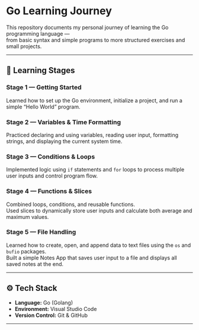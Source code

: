 # Go Learning Journey

This repository documents my personal journey of learning the Go programming language —  
from basic syntax and simple programs to more structured exercises and small projects.

---

## 🧩 Learning Stages

### Stage 1 — Getting Started
Learned how to set up the Go environment, initialize a project, and run a simple “Hello World” program.

### Stage 2 — Variables & Time Formatting
Practiced declaring and using variables, reading user input, formatting strings, and displaying the current system time.

### Stage 3 — Conditions & Loops
Implemented logic using `if` statements and `for` loops to process multiple user inputs and control program flow.

### Stage 4 — Functions & Slices
Combined loops, conditions, and reusable functions.  
Used slices to dynamically store user inputs and calculate both average and maximum values.

### Stage 5 — File Handling
Learned how to create, open, and append data to text files using the `os` and `bufio` packages.  
Built a simple Notes App that saves user input to a file and displays all saved notes at the end.

---

## ⚙️ Tech Stack
- **Language:** Go (Golang)  
- **Environment:** Visual Studio Code  
- **Version Control:** Git & GitHub  

---
